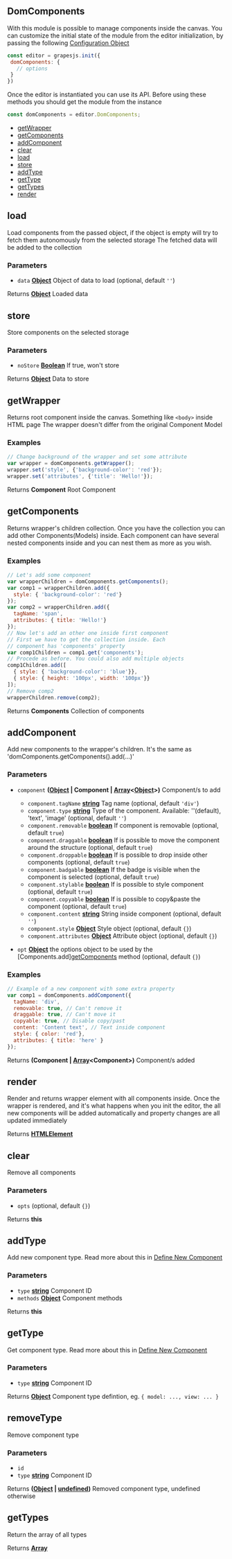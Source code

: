 <!-- Generated by documentation.js. Update this documentation by updating the source code. -->

## DomComponents

With this module is possible to manage components inside the canvas. You can customize the initial state of the module from the editor initialization, by passing the following [Configuration Object][1]

```js
const editor = grapesjs.init({
 domComponents: {
   // options
 }
})
```

Once the editor is instantiated you can use its API. Before using these methods you should get the module from the instance

```js
const domComponents = editor.DomComponents;
```

*   [getWrapper][2]
*   [getComponents][3]
*   [addComponent][4]
*   [clear][5]
*   [load][6]
*   [store][7]
*   [addType][8]
*   [getType][9]
*   [getTypes][10]
*   [render][11]

## load

Load components from the passed object, if the object is empty will try to fetch them
autonomously from the selected storage
The fetched data will be added to the collection

### Parameters

*   `data` **[Object][12]** Object of data to load (optional, default `''`)

Returns **[Object][12]** Loaded data

## store

Store components on the selected storage

### Parameters

*   `noStore` **[Boolean][13]** If true, won't store

Returns **[Object][12]** Data to store

## getWrapper

Returns root component inside the canvas. Something like `<body>` inside HTML page
The wrapper doesn't differ from the original Component Model

### Examples

```javascript
// Change background of the wrapper and set some attribute
var wrapper = domComponents.getWrapper();
wrapper.set('style', {'background-color': 'red'});
wrapper.set('attributes', {'title': 'Hello!'});
```

Returns **Component** Root Component

## getComponents

Returns wrapper's children collection. Once you have the collection you can
add other Components(Models) inside. Each component can have several nested
components inside and you can nest them as more as you wish.

### Examples

```javascript
// Let's add some component
var wrapperChildren = domComponents.getComponents();
var comp1 = wrapperChildren.add({
  style: { 'background-color': 'red'}
});
var comp2 = wrapperChildren.add({
  tagName: 'span',
  attributes: { title: 'Hello!'}
});
// Now let's add an other one inside first component
// First we have to get the collection inside. Each
// component has 'components' property
var comp1Children = comp1.get('components');
// Procede as before. You could also add multiple objects
comp1Children.add([
  { style: { 'background-color': 'blue'}},
  { style: { height: '100px', width: '100px'}}
]);
// Remove comp2
wrapperChildren.remove(comp2);
```

Returns **Components** Collection of components

## addComponent

Add new components to the wrapper's children. It's the same
as 'domComponents.getComponents().add(...)'

### Parameters

*   `component` **([Object][12] | Component | [Array][14]<[Object][12]>)** Component/s to add

    *   `component.tagName` **[string][15]** Tag name (optional, default `'div'`)
    *   `component.type` **[string][15]** Type of the component. Available: ''(default), 'text', 'image' (optional, default `''`)
    *   `component.removable` **[boolean][13]** If component is removable (optional, default `true`)
    *   `component.draggable` **[boolean][13]** If is possible to move the component around the structure (optional, default `true`)
    *   `component.droppable` **[boolean][13]** If is possible to drop inside other components (optional, default `true`)
    *   `component.badgable` **[boolean][13]** If the badge is visible when the component is selected (optional, default `true`)
    *   `component.stylable` **[boolean][13]** If is possible to style component (optional, default `true`)
    *   `component.copyable` **[boolean][13]** If is possible to copy\&paste the component (optional, default `true`)
    *   `component.content` **[string][15]** String inside component (optional, default `''`)
    *   `component.style` **[Object][12]** Style object (optional, default `{}`)
    *   `component.attributes` **[Object][12]** Attribute object (optional, default `{}`)
*   `opt` **[Object][12]** the options object to be used by the \[Components.add][getComponents][3] method (optional, default `{}`)

### Examples

```javascript
// Example of a new component with some extra property
var comp1 = domComponents.addComponent({
  tagName: 'div',
  removable: true, // Can't remove it
  draggable: true, // Can't move it
  copyable: true, // Disable copy/past
  content: 'Content text', // Text inside component
  style: { color: 'red'},
  attributes: { title: 'here' }
});
```

Returns **(Component | [Array][14]\<Component>)** Component/s added

## render

Render and returns wrapper element with all components inside.
Once the wrapper is rendered, and it's what happens when you init the editor,
the all new components will be added automatically and property changes are all
updated immediately

Returns **[HTMLElement][16]** 

## clear

Remove all components

### Parameters

*   `opts`   (optional, default `{}`)

Returns **this** 

## addType

Add new component type.
Read more about this in [Define New Component][17]

### Parameters

*   `type` **[string][15]** Component ID
*   `methods` **[Object][12]** Component methods

Returns **this** 

## getType

Get component type.
Read more about this in [Define New Component][17]

### Parameters

*   `type` **[string][15]** Component ID

Returns **[Object][12]** Component type defintion, eg. `{ model: ..., view: ... }`

## removeType

Remove component type

### Parameters

*   `id`  
*   `type` **[string][15]** Component ID

Returns **([Object][12] | [undefined][18])** Removed component type, undefined otherwise

## getTypes

Return the array of all types

Returns **[Array][14]** 

[1]: https://github.com/artf/grapesjs/blob/master/src/dom_components/config/config.js

[2]: #getwrapper

[3]: #getcomponents

[4]: #addcomponent

[5]: #clear

[6]: #load

[7]: #store

[8]: #addtype

[9]: #gettype

[10]: #gettypes

[11]: #render

[12]: https://developer.mozilla.org/docs/Web/JavaScript/Reference/Global_Objects/Object

[13]: https://developer.mozilla.org/docs/Web/JavaScript/Reference/Global_Objects/Boolean

[14]: https://developer.mozilla.org/docs/Web/JavaScript/Reference/Global_Objects/Array

[15]: https://developer.mozilla.org/docs/Web/JavaScript/Reference/Global_Objects/String

[16]: https://developer.mozilla.org/docs/Web/HTML/Element

[17]: https://grapesjs.com/docs/modules/Components.html#define-new-component

[18]: https://developer.mozilla.org/docs/Web/JavaScript/Reference/Global_Objects/undefined
